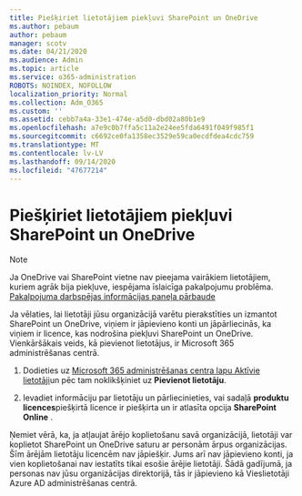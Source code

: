 ```yaml
---
title: Piešķiriet lietotājiem piekļuvi SharePoint un OneDrive
ms.author: pebaum
author: pebaum
manager: scotv
ms.date: 04/21/2020
ms.audience: Admin
ms.topic: article
ms.service: o365-administration
ROBOTS: NOINDEX, NOFOLLOW
localization_priority: Normal
ms.collection: Adm_O365
ms.custom: ''
ms.assetid: cebb7a4a-33e1-474e-a5d0-dbd02a80b1e9
ms.openlocfilehash: a7e9c0b7ffa5c11a2e24ee5fda6491f049f985f1
ms.sourcegitcommit: c6692ce0fa1358ec3529e59ca0ecdfdea4cdc759
ms.translationtype: MT
ms.contentlocale: lv-LV
ms.lasthandoff: 09/14/2020
ms.locfileid: "47677214"
---
```

# <a name="give-users-access-to-sharepoint-and-onedrive"></a>Piešķiriet lietotājiem piekļuvi SharePoint un OneDrive

> [!NOTE]
> Ja OneDrive vai SharePoint vietne nav pieejama vairākiem lietotājiem, kuriem agrāk bija piekļuve, iespējama īslaicīga pakalpojumu problēma. [Pakalpojuma darbspējas informācijas paneļa pārbaude](https://portal.office.com/adminportal/home#/servicehealth)
  
Ja vēlaties, lai lietotāji jūsu organizācijā varētu pierakstīties un izmantot SharePoint un OneDrive, viņiem ir jāpievieno konti un jāpārliecinās, ka viņiem ir licence, kas nodrošina piekļuvi SharePoint un OneDrive. Vienkāršākais veids, kā pievienot lietotājus, ir Microsoft 365 administrēšanas centrā.
  
1. Dodieties uz [Microsoft 365 administrēšanas centra lapu Aktīvie lietotāji](https://portal.office.com/adminportal/home#/users)un pēc tam noklikšķiniet uz **Pievienot lietotāju**.
    
2. Ievadiet informāciju par lietotāju un pārliecinieties, vai sadaļā **produktu licences**piešķirtā licence ir piešķirta un ir atlasīta opcija **SharePoint Online** . 
    
Ņemiet vērā, ka, ja atļaujat ārējo koplietošanu savā organizācijā, lietotāji var koplietot SharePoint un OneDrive saturu ar personām ārpus organizācijas. Šīm ārējām lietotāju licencēm nav jāpiešķir. Jums arī nav jāpievieno konti, ja vien koplietošanai nav iestatīts tikai esošie ārējie lietotāji. Šādā gadījumā, ja personas nav jūsu organizācijas direktorijā, tās ir jāpievieno kā Vieslietotāji Azure AD administrēšanas centrā.
  

